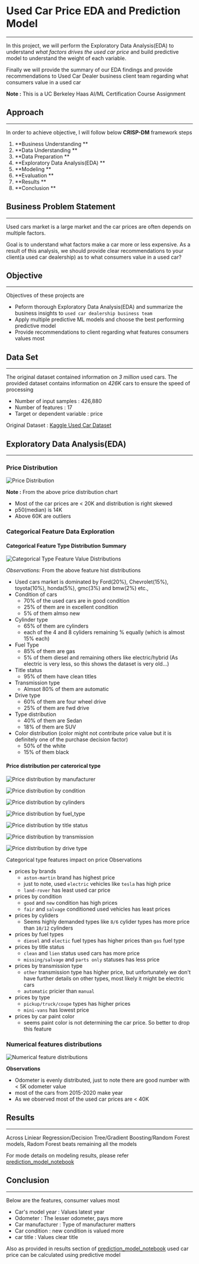 # Used Car Price EDA and Prediction Model
----------

In this project, we will perform the Exploratory Data Analysis(EDA) to understand *what factors drives the used car price* and build predictive model to understand the weight of each variable. 

Finally we will provide the summary of our EDA findings and provide recommendations to Used Car Dealer business client team regarding what consumers value in a used car

**Note :** This is a UC Berkeley Haas AI/ML Certification Course Assignment

## Approach
----------

In order to achieve objective, I will follow below **CRISP-DM** framework steps

1. **Business Understanding ** 
2. **Data Understanding ** 
3. **Data Preparation ** 
4. **Exploratory Data Analysis(EDA) ** 
5. **Modeling **
6. **Evaluation **
7. **Results **
8. **Conclusion **


## Business Problem Statement
--------

Used cars market is a large market and the car prices are often depends on multiple factors.

Goal is to understand what factors make a car more or less expensive. As a result of this analysis, we should provide clear recommendations to your client(a used car dealership) as to what consumers value in a used car?

## Objective
--------
Objectives of these projects are
- Peform thorough Exploratory Data Analysis(EDA) and summarize the business insights to `used car dealership business team`
- Apply multiple predictive ML models and choose the best performing predictive model
- Provide recommendations to client regarding what features consumers values most

## Data Set
--------
The original dataset contained information on *3 million* used cars. The provided dataset contains information on *426K* cars to ensure the speed of processing

- Number of input samples : 426,880
- Number of features : 17
- Target or dependent variable : price

Original Dataset : [Kaggle Used Car Dataset](https://www.kaggle.com/datasets/austinreese/craigslist-carstrucks-data)


## Exploratory Data Analysis(EDA)
--------

### Price Distribution

![Price Distribution](price_distribution.png)

**Note :** From the above price distribution chart
- Most of the car prices are < 20K and distribution is right skewed
- p50(median) is 14K
- Above 60K are outliers


### Categorical Feature Data Exploration
#### Categorical Feature Type Distribution Summary

![Categorical Type Feature Value Distributions](./images/price_distribution_per_category.png)

*Observations:* From the above feature hist distributions

- Used cars market is dominated by Ford(20%), Chevrolet(15%), toyota(10%), honda(5%), gmc(3%) and bmw(2%) etc.,
- Condition of cars
    - 70% of the used cars are in good condition
    - 25% of them are in excellent condition
    - 5% of them almso new
- Cylinder type
    - 65% of them are cylinders
    - each of the 4 and 8 cyliders remaining % equally (which is almost 15% each)
- Fuel Type
    - 85% of them are gas
    - 5% of them diesel and remaining others like electric/hybrid (As electric is very less, so this shows the dataset is very old...)
- Title status
    - 95% of them have clean titles
- Transmission type
    - Almsot 80% of them are automatic
- Drive type
    - 60% of them are four wheel drive
    - 25% of them are fwd drive
- Type distribution
    - 40% of them are Sedan
    - 18% of them are SUV
- Color distribution (color might not contribute price value but it is definitely one of the purchase decision factor)
    - 50% of the white
    - 15% of them black

#### Price distribution per caterorical type

![Price distribution by manufacturer](./images/price_distribution_per_manufacturer_category.png)

![Price distribution by condition](./images/price_distribution_per_condition_category.png)

![Price distribution by cylinders](./images/price_distribution_per_cylinders_category.png)

![Price distribution by fuel_type](./images/price_distribution_per_fuel_category.png)

![Price distribution by title status](./images/price_distribution_per_title_status_category.png)

![Price distribution by transmission](./images/price_distribution_per_transmission_category.png)

![Price distribution by drive type](./images/price_distribution_per_drive_category.png)


Categorical type features impact on price Observations
- prices by brands
    - `aston-martin` brand has highest price
    - just to note, used `electric` vehicles like `tesla` has high price
    - `land-rover` has least used car price
- prices by condition
    - `good` and `new` condition has high prices
    - `fair` and `salvage` conditioned used vehicles has least prices
- prices by cyliders
    - Seems highly demanded types like `8/6` cylider types has more price than `10/12` cylinders
- prices by fuel types
    - `diesel` and `electic` fuel types has higher prices than `gas` fuel type
- prices by title status
    - `clean` and `lien` status used cars has more price
    - `missing/salvage` and `parts only` statuses has less price
- prices by transmission type
    - `other` transmission type has higher price, but unfortunately we don't have further details on other types, most likely it might be electric cars
    - `automatic` pricier than `manual`
- prices by type
    - `pickup/truck/coupe` types has higher prices
    - `mini-vans` has lowest price
- prices by car paint color
    - seems paint color is not determining the car price. So better to drop this feature

### Numerical features distributions

![Numerical feature distributions](./images/price_distribution_per_numeric_type.png)

**Observations**

- Odometer is evenly distributed, just to note there are good number with < 5K odometer value
- most of the cars from 2015-2020 make year
- As we observed most of the used car prices are < 40K



## Results
--------
Across Liniear Regression/Decision Tree/Gradient Boosting/Random Forest models, Radom Forest beats remaining all the models

For mode details on modeling results, please refer [prediction_model_notebook](./notebooks/Used_car_price_EDA_and_prediction_model.ipynb)

## Conclusion
--------
Below are the features, consumer values most
- Car's model year : Values latest year
- Odometer : The lesser odometer, pays more
- Car manufacturer : Type of manufacturer matters
- Car condition : new condition is valued more
- car title : Values clear title

Also as provided in results section of [prediction_model_notebook](./notebooks/Used_car_price_EDA_and_prediction_model.ipynb)  used car price can be calculated using predictive model
